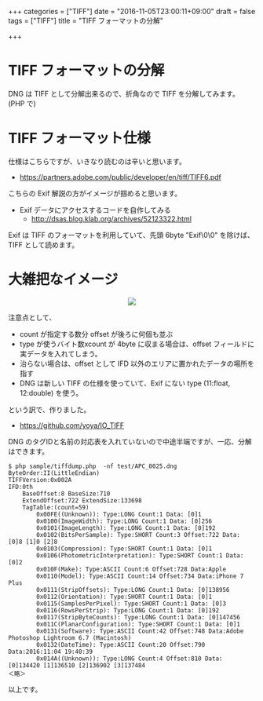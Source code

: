 +++
categories = ["TIFF"]
date = "2016-11-05T23:00:11+09:00"
draft = false
tags = ["TIFF"]
title = "TIFF フォーマットの分解"

+++

# TIFF フォーマットの分解

DNG は TIFF として分解出来るので、折角なので TIFF を分解してみます。(PHP で)

# TIFF フォーマット仕様

仕様はこちらですが、いきなり読むのは辛いと思います。
- https://partners.adobe.com/public/developer/en/tiff/TIFF6.pdf

こちらの Exif 解説の方がイメージが掴めると思います。

- Exif データにアクセスするコードを自作してみる
  - http://dsas.blog.klab.org/archives/52123322.html

Exif は TIFF のフォーマットを利用していて、先頭 6byte "Exif\0\0" を除けば、TIFF として読めます。

# 大雑把なイメージ

<center> <img src="../figure01.png" /> </center>

注意点として、

- count が指定する数分 offset が後ろに何個も並ぶ
- type が使うバイト数xcount が 4byte に収まる場合は、offset フィールドに実データを入れてしまう。
- 治らない場合は、offset として IFD 以外のエリアに置かれたデータの場所を指す
- DNG は新しい TIFF の仕様を使っていて、Exif にない type (11:float, 12:double) を使う。

という訳で、作りました。

- https://github.com/yoya/IO_TIFF

DNG のタグIDと名前の対応表を入れていないので中途半端ですが、一応、分解はできます。

```
$ php sample/tiffdump.php  -nf test/APC_0025.dng
ByteOrder:II(LittleEndian)
TIFFVersion:0x002A
IFD:0th
    BaseOffset:8 BaseSize:710
    ExtendOffset:722 ExtendSize:133698
    TagTable:(count=59)
        0x00FE((Unknown)): Type:LONG Count:1 Data: [0]1
        0x0100(ImageWidth): Type:LONG Count:1 Data: [0]256
        0x0101(ImageLength): Type:LONG Count:1 Data: [0]192
        0x0102(BitsPerSample): Type:SHORT Count:3 Offset:722 Data: [0]8 [1]0 [2]8
        0x0103(Compression): Type:SHORT Count:1 Data: [0]1
        0x0106(PhotometricInterpretation): Type:SHORT Count:1 Data: [0]2
        0x010F(Make): Type:ASCII Count:6 Offset:728 Data:Apple
        0x0110(Model): Type:ASCII Count:14 Offset:734 Data:iPhone 7 Plus
        0x0111(StripOffsets): Type:LONG Count:1 Data: [0]138956
        0x0112(Orientation): Type:SHORT Count:1 Data: [0]1
        0x0115(SamplesPerPixel): Type:SHORT Count:1 Data: [0]3
        0x0116(RowsPerStrip): Type:LONG Count:1 Data: [0]192
        0x0117(StripByteCounts): Type:LONG Count:1 Data: [0]147456
        0x011C(PlanarConfiguration): Type:SHORT Count:1 Data: [0]1
        0x0131(Software): Type:ASCII Count:42 Offset:748 Data:Adobe Photoshop Lightroom 6.7 (Macintosh)
        0x0132(DateTime): Type:ASCII Count:20 Offset:790 Data:2016:11:04 19:40:39
        0x014A((Unknown)): Type:LONG Count:4 Offset:810 Data: [0]134420 [1]136510 [2]136902 [3]137484
＜略＞
```

以上です。
